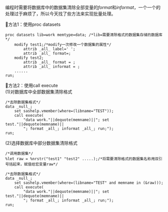 编程时需要将数据库中的数据集清除全部变量的*format*和*informat*，一个一个的处理过于麻烦了，所以今天找了些方法来实现批量处理。  

🌟方法1：使用proc datasets  
```SAS
proc datasets lib=work memtype=data; /*lib=需要清除格式的数据集存储的数据库*/
	modify test1;/*modify一次修改一个数据集的属性*/
		attrib _all_ label=' ';
		attrib _all_ format=;
	modify test2;
        attrib _all_ format = ;
        attrib _all_ informat = ;
    ......
run;
```

🌟方法2：使用call execute  
(1)对数据库中全部数据集清除格式  
```SAS
/*去除数据集格式*/
data _null_;
    set sashelp.vmember(where=(libname="TEST"));
    call execute(
        "data work."||dequote(memname)||"; set test."||dequote(memname)||
        "; format _all_; informat _all_; run;");
run;
```

(2)选择数据库中部分数据集清除格式  
```SAS
/*调用数据集*/
%let raw = %nrstr("test1" "test2" .....);/*将需要清除格式的数据集名称用双引号括起来，赋值给宏变量raw*/

/*去除数据集格式*/
data _null_;
    set sashelp.vmember(where=(libname="TEST" and memname in (&raw)));
    call execute(
        "data work."||dequote(memname)||"; set test."||dequote(memname)||
        "; format _all_; informat _all_; run;");
run;
```